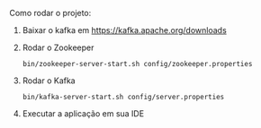 Como rodar o projeto: <br> 
  1.  Baixar o kafka em https://kafka.apache.org/downloads
  2.  Rodar o Zookeeper <br>
  
          bin/zookeeper-server-start.sh config/zookeeper.properties
  3.  Rodar o Kafka <br>
     
          bin/kafka-server-start.sh config/server.properties

  5. Executar a aplicação em sua IDE
